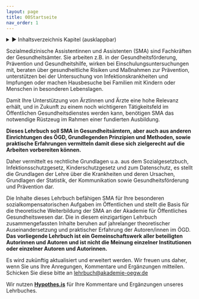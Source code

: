 ```yaml
---
layout: page
title: 00Startseite
nav_order: 1
---
```

 
<details markdown="block"> 
  <summary> 
      &#9658; Inhaltsverzeichnis Kapitel (ausklappbar) 
  </summary>
 
1. TOC
{:toc}
 </details>
 
   <p></p>
 
 
Sozialmedizinische Assistentinnen und Assistenten (SMA) sind Fachkräften
der Gesundheitsämter. Sie arbeiten z.B. in der Gesundheitsförderung,
Prävention und Gesundheitshilfe, wirken bei Einschulungsuntersuchungen
mit, beraten über gesundheitliche Risiken und Maßnahmen zur Prävention,
unterstützen bei der Untersuchung von Infektionskrankheiten und
Impfungen oder machen Hausbesuche bei Familien mit Kindern oder Menschen
in besonderen Lebenslagen.

Damit Ihre Unterstützung von Ärztinnen und Ärzte eine hohe Relevanz
erhält, und in Zukunft zu einem noch wichtigeren Tätigkeitsfeld im
Öffentlichen Gesundheitsdienstes werden kann, benötigen SMA das
notwendige Rüstzeug im Rahmen einer fundierten Ausbildung.

**Dieses Lehrbuch soll SMA in Gesundheitsämtern, aber auch aus anderen
Einrichtungen des ÖGD, Grundlegenden Prinzipien und Methoden, sowie
praktische Erfahrungen vermitteln damit diese sich zielgerecht auf die
Arbeiten vorbereiten können.**

Daher vermittelt es rechtliche Grundlagen u.a. aus dem Sozialgesetzbuch,
Infektionsschutzgesetz, Kinderschutzgesetz und zum Datenschutz, es
stellt die Grundlagen der Lehre über die Krankheiten und deren Ursachen,
Grundlagen der Statistik, der Kommunikation sowie Gesundheitsförderung
und Prävention dar. 

Die Inhalte dieses Lehrbuch befähigen SMA für Ihre besonderen
sozialkompensatorischen Aufgaben im Öffentlichen und stellt die Basis
für die theoretische Weiterbildung der SMA an der Akademie für
Öffentliches Gesundheitswesen dar. Die in diesem einzigartigen Lehrbuch
zusammengefassten Inhalte beruhen auf jahrelanger theoretischer
Auseinandersetzung und praktischer Erfahrung der Autoren/innen im ÖGD.
**Das vorliegende Lehrbuch ist ein Gemeinschaftswerk aller beteiligten
Autorinnen und Autoren und ist nicht die Meinung einzelner Institutionen
oder einzelner Autoren und Autorinnen.**

Es wird zukünftig aktualisiert und erweitert werden. Wir freuen uns
daher, wenn Sie uns Ihre Anregungen, Kommentare und Ergänzungen
mitteilen. Schicken Sie diese bitte an lehrbuch@akademie-oegw.de

Wir nutzen
**[Hypothes.is](https://hypothes.is/ "https://hypothes.is/")** für Ihre
Kommentare und Ergänzungen unseres Lehrbuches.

 

<div class="section fnlist" data-role="doc-footnotes">

</div>
